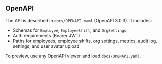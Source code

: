 ## OpenAPI

The API is described in `docs/OPENAPI.yaml` (OpenAPI 3.0.3). It includes:
- Schemas for `Employee`, `EmployeeShift`, and `OrgSettings`
- Auth requirements (Bearer JWT)
- Paths for employees, employee shifts, org settings, metrics, audit log, settings, and user avatar upload

To preview, use any OpenAPI viewer and load `docs/OPENAPI.yaml`.



